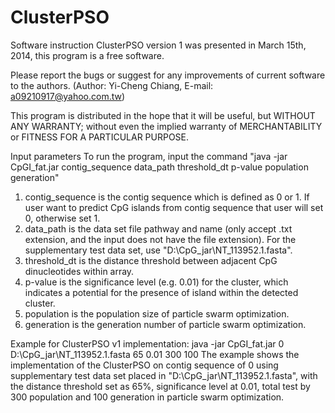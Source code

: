 # ClusterPSO

Software instruction
ClusterPSO version 1 was presented in March 15th, 2014, this program is a free software.

Please report the bugs or suggest for any improvements of current software to the authors. (Author: Yi-Cheng Chiang, E-mail: a09210917@yahoo.com.tw)

This program is distributed in the hope that it will be useful, but WITHOUT ANY WARRANTY; without even the implied warranty of MERCHANTABILITY or FITNESS FOR A PARTICULAR PURPOSE.

Input parameters
To run the program, input the command "java -jar CpGI_fat.jar contig_sequence data_path threshold_dt p-value population generation" 

1.	contig_sequence is the contig sequence which is defined as 0 or 1. If user want to predict CpG islands from contig sequence that user will set 0, otherwise set 1.
2.	data_path is the data set file pathway and name (only accept .txt extension, and the input does not have the file extension).	For the supplementary test data set, use "D:\CpG_jar\NT_113952.1.fasta".
3.	threshold_dt is the distance threshold between adjacent CpG dinucleotides within array.
4.	p-value is the significance level (e.g. 0.01) for the cluster, which indicates a potential for the presence of island within the detected cluster.
5.	population is the population size of particle swarm optimization.
6.	generation is the generation number of particle swarm optimization.

Example for ClusterPSO v1 implementation:
java -jar CpGI_fat.jar 0 D:\CpG_jar\NT_113952.1.fasta 65 0.01 300 100
The example shows the implementation of the ClusterPSO on contig sequence of 0 using supplementary test data set placed in "D:\CpG_jar\NT_113952.1.fasta", with the distance threshold set as 65%, significance level at 0.01, total test by 300 population and 100 generation in particle swarm optimization. 

